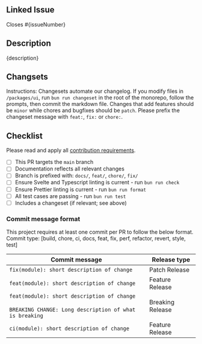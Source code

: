 ## Linked Issue

Closes #{issueNumber}

## Description

{description}

## Changsets

Instructions: Changesets automate our changelog. If you modify files in `/packages/ui`, run `bun run changeset` in the root of the monorepo, follow the prompts, then commit the markdown file. Changes that add features should be `minor` while chores and bugfixes should be `patch`. Please prefix the changeset message with `feat:`, `fix:` or `chore:`.

## Checklist

Please read and apply all [contribution requirements](../CODE_OF_CONDUCT.md).

- [ ] This PR targets the `main` branch
- [ ] Documentation reflects all relevant changes
- [ ] Branch is prefixed with: `docs/`, `feat/`, `chore/`, `fix/`
- [ ] Ensure Svelte and Typescript linting is current - run `bun run check`
- [ ] Ensure Prettier linting is current - run `bun run format`
- [ ] All test cases are passing - run `bun run test`
- [ ] Includes a changeset (if relevant; see above)

### Commit message format

This project requires at least one commit per PR to follow the below format.  
Commit type: [build, chore, ci, docs, feat, fix, perf, refactor, revert, style, test]

| Commit message                                                                                             | Release type     |
| ---------------------------------------------------------------------------------------------------------- | ---------------- |
| `fix(module): short description of change`                                                                 | Patch Release    |
| `feat(module): short description of change`                                                                | Feature Release  |
| `feat(module): short description of change`<br><br>`BREAKING CHANGE: Long description of what is breaking` | Breaking Release |
| `ci(module): short description of change`                                                                  | Feature Release  |
